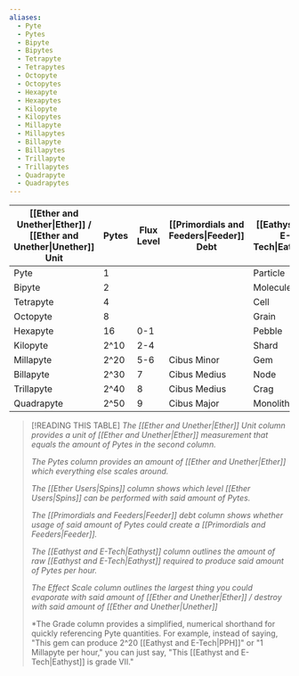 ```yaml
---
aliases:
  - Pyte
  - Pytes
  - Bipyte
  - Bipytes
  - Tetrapyte
  - Tetrapytes
  - Octopyte
  - Octopytes
  - Hexapyte
  - Hexapytes
  - Kilopyte
  - Kilopytes
  - Millapyte
  - Millapytes
  - Billapyte
  - Billapytes
  - Trillapyte
  - Trillapytes
  - Quadrapyte
  - Quadrapytes
---
```


| [[Ether and Unether\|Ether]] /<br>[[Ether and Unether\|Unether]]<br>Unit | Pytes | Flux<br>Level | [[Primordials and Feeders\|Feeder]] Debt | [[Eathyst and E-Tech\|Eathyst]] | Effect Scale | Grade |
| ------------------------------------------------------------------------ | ----- | ------------- | ---------------------------------------- | ------------------------------- | ------------ | ----- |
| Pyte                                                                     | 1     |               |                                          | Particle                        | Cell<br>     | I     |
| Bipyte                                                                   | 2     |               |                                          | Molecule                        | Hair         | II    |
| Tetrapyte                                                                | 4     |               |                                          | Cell                            | Grain        | III   |
| Octopyte                                                                 | 8     |               |                                          | Grain                           | Pebble       | IV    |
| Hexapyte                                                                 | 16    | 0-1           |                                          | Pebble                          | Stone        | V     |
| Kilopyte                                                                 | 2^10  | 2-4           |                                          | Shard                           | Boulder      | VI    |
| Millapyte                                                                | 2^20  | 5-6           | Cibus Minor                              | Gem                             | House        | VII   |
| Billapyte                                                                | 2^30  | 7             | Cibus Medius                             | Node                            | Village      | VIII  |
| Trillapyte                                                               | 2^40  | 8             | Cibus Medius                             | Crag                            | City         | IX    |
| Quadrapyte                                                               | 2^50  | 9             | Cibus Major                              | Monolith                        | Country      | X     |


> [!READING THIS TABLE]
> *The [[Ether and Unether|Ether]] Unit column provides a unit of [[Ether and Unether|Ether]] measurement that equals the amount of Pytes in the second column.*
> 
> *The Pytes column provides an amount of [[Ether and Unether|Ether]] which everything else scales around.*
> 
> *The [[Ether Users|Spins]] column shows which level [[Ether Users|Spins]] can be performed with said amount of Pytes.* 
> 
> *The [[Primordials and Feeders|Feeder]] debt column shows whether usage of said amount of Pytes could create a [[Primordials and Feeders|Feeder]].* 
> 
> *The [[Eathyst and E-Tech|Eathyst]] column outlines the amount of raw [[Eathyst and E-Tech|Eathyst]] required to produce said amount of Pytes per hour.*  
> 
> *The Effect Scale column outlines the largest thing you could evaporate with said amount of [[Ether and Unether|Ether]] / destroy with said amount of [[Ether and Unether|Unether]]*
> 
> *The Grade column provides a simplified, numerical shorthand for quickly referencing Pyte quantities. For example, instead of saying, "This gem can produce 2^20 [[Eathyst and E-Tech|PPH]]" or "1 Millapyte per hour," you can just say, "This [[Eathyst and E-Tech|Eathyst]] is grade VII."